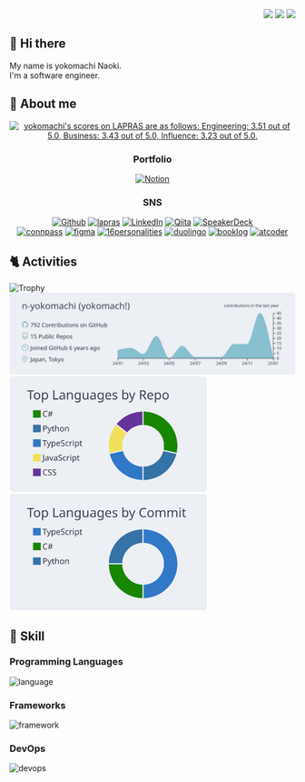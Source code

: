 <p align="right">
  <img src="https://komarev.com/ghpvc/?username=n-yokomachi" />
  <img height="20" src="https://qiita-badge.apiapi.app/s/yokomachi/posts.svg" />
  <img height="20" src="https://qiita-badge.apiapi.app/s/yokomachi/contributions.svg" />
</p>

## 👋 Hi there
My name is yokomachi Naoki.  
I'm a software engineer.  

## 💬 About me

<!--START_SECTION:lapras-card-->
<p align="center"><a href="https://lapras.com/public/yokomachi" target="_blank" rel="noopener noreferrer"><img alt="yokomachi's scores on LAPRAS are as follows: Engineering: 3.51 out of 5.0, Business: 3.43 out of 5.0, Influence: 3.23 out of 5.0." src="https://lapras-card-generator.vercel.app/api/svg?e=3.51&b=3.43&i=3.23&b1=%2391855a&b2=%23d6cabc&i1=%23267360&i2=%231d3937&l=en" width="300" ></a></p>
<!--END_SECTION:lapras-card-->

<div align="center">
  <p>
    <h3>Portfolio</h3>
  </p>
  <a href="https://river-eclipse-6a3.notion.site/yokomachi-16b28dc8db598030b820c22073444bcd" target="_blank">
    <img height="30" alt="Notion" src="https://img.shields.io/badge/yokomachiのポートフォリオ-000000.svg?style=flat&logo=notion&logoColor=000000&logoSize=auto&color=FFFFFF" />
  </a>
</div>

<div align="center">
  <p>
    <h3>SNS</h3>
  </p>
</div>

<div align="center">
<a href="https://github.com/n-yokomachi" target="_blank"><img alt="Github" src="https://img.shields.io/badge/GitHub-%2312100E.svg?&style=for-the-badge&logo=Github&logoColor=white" /></a>
<a href="https://lapras.com/public/yokomachi" target="_blank"><img alt="lapras" src="https://img.shields.io/badge/lapras-1386ed.svg?&style=for-the-badge&logo=lapras&logoColor=black" /></a>
<!--<a href="https://twitter.com/_cityside" target="_blank"><img alt="X(Twitter)" src="https://img.shields.io/badge/Twitter-%23000000.svg?&style=for-the-badge&logo=X&logoColor=white" /></a> -->
<a href="https://www.linkedin.com/in/yokomachi/" target="_blank"><img alt="LinkedIn" src="https://img.shields.io/badge/linkedin-0a66c2.svg?&style=for-the-badge&logo=linkedin&logoColor=white" /></a>
<a href="https://qiita.com/yokomachi" target="_blank"><img alt="Qiita" src="https://img.shields.io/badge/qiita-55C500.svg?&style=for-the-badge&logo=qiita&logoColor=white" /></a>
<a href="https://speakerdeck.com/yokomachi" target="_blank"><img alt="SpeakerDeck" src="https://img.shields.io/badge/SpeakerDeck-006159.svg?&style=for-the-badge&logo=speakerdeck&logoColor=white" /></a>
</div> 
<div align="center">
<a href="https://connpass.com/user/duplicate1984/" target="_blank"><img alt="connpass" src="https://img.shields.io/badge/connpass-d52e02.svg?&style=for-the-badge&logo=connpass&logoColor=white" /></a>
<a href="https://www.figma.com/@yokomachi" target="_blank"><img alt="figma" src="https://img.shields.io/badge/figma-ff7262.svg?&style=for-the-badge&logo=figma&logoColor=black" /></a>
<a href="https://www.16personalities.com/ja/%E3%83%97%E3%83%AD%E3%83%95%E3%82%A3%E3%83%BC%E3%83%AB/ffd619bb32c18" target="_blank"><img alt="16personalities" src="https://img.shields.io/badge/16personalities-88619a.svg?&style=for-the-badge&logo=16personalities&logoColor=white" /></a>
<a href="https://www.duolingo.com/profile/yokomachi1" target="_blank"><img alt="duolingo" src="https://img.shields.io/badge/duolingo-58cc02.svg?&style=for-the-badge&logo=duolingo&logoColor=white" /></a>
<!-- <a href="https://note.com/_cityside" target="_blank"><img alt="note" src="https://img.shields.io/badge/note-FFFFFF.svg?&style=for-the-badge&logo=note&logoColor=black" /></a> -->
<a href="https://booklog.jp/users/yokomachi1" target="_blank"><img alt="booklog" src="https://img.shields.io/badge/ブクログ-4ea6cc.svg?&style=for-the-badge&logo=booklog&logoColor=white" /></a>
<a href="https://atcoder.jp/users/yokomachi" target="_blank"><img alt="atcoder" src="https://img.shields.io/badge/atcoder-FFFFFF.svg?&style=for-the-badge&logo=atcoder&logoColor=black" /></a>
</div>  



## 🐈 Activities

<p align="left"> 
  <!--trophy-->
  <img alt="Trophy"src="https://github-profile-trophy.vercel.app/?username=n-yokomachi&rank=?,-?&no-frame=true" />
  <!--profile summary card-->
  <img alt="details" width="700px" src="https://raw.githubusercontent.com/n-yokomachi/n-yokomachi/main/profile-summary-card-output/nord_bright/0-profile-details.svg" />
  <img alt="repos-per-language" width="348px" src="https://raw.githubusercontent.com/n-yokomachi/n-yokomachi/main/profile-summary-card-output/nord_bright/1-repos-per-language.svg" />
  <img alt="most-commit-language" width="348px" src="https://raw.githubusercontent.com/n-yokomachi/n-yokomachi/main/profile-summary-card-output/nord_bright/2-most-commit-language.svg" />
</p>


## 🌱 Skill
### Programming Languages
<img alt="language" src="https://skillicons.dev/icons?theme=dark&perline=10&i=html,css,js,ts,python,cs,php,graphql" />

### Frameworks
<img alt="framework" src="https://skillicons.dev/icons?theme=dark&perline=10&i=nodejs,react,next,remix,laravel,dotnet,django,vite,tailwind," />

### DevOps
<img alt="devops" src="https://skillicons.dev/icons?theme=dark&perline=10&i=aws,linux,windows,apple,postman,sentry,figma,docker,mysql,dynamodb,git,github,githubactions,gitlab,vscode" />


<!--
**n-yokomachi/n-yokomachi** is a ✨ _special_ ✨ repository because its `README.md` (this file) appears on your GitHub profile.

Here are some ideas to get you started:

- 🔭 I’m currently working on ...
- 🌱 I’m currently learning ...
- 👯 I’m looking to collaborate on ...
- 🤔 I’m looking for help with ...
- 💬 Ask me about ...
- 📫 How to reach me: ...
- 😄 Pronouns: ...
- ⚡ Fun fact: ...
-->
